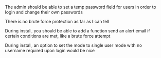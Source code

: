 The admin should be able to set a temp password field for users in order to login and change their own passwords

There is no brute force protection as far as I can tell

During install, you should be able to add a function send an alert email if certain conditions are met, like a brute force attempt

During install, an option to set the mode to single user mode with no username required upon login would be nice